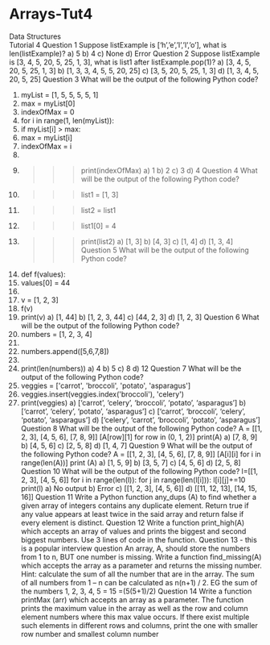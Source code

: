 # Arrays-Tut4
Data Structures<br>
Tutorial 4
Question 1
Suppose listExample is [‘h’,’e’,’l’,’l’,’o’], what is len(listExample)?
a) 5
b) 4
c) None
d) Error
Question 2
Suppose listExample is [3, 4, 5, 20, 5, 25, 1, 3], what is list1 after listExample.pop(1)?
a) [3, 4, 5, 20, 5, 25, 1, 3] 
b) [1, 3, 3, 4, 5, 5, 20, 25] 
c) [3, 5, 20, 5, 25, 1, 3] 
d) [1, 3, 4, 5, 20, 5, 25] 
Question 3
What will be the output of the following Python code?
1. myList = [1, 5, 5, 5, 5, 1]
2. max = myList[0]
3. indexOfMax = 0
4. for i in range(1, len(myList)):
5. if myList[i] > max:
6. max = myList[i]
7. indexOfMax = i
8.
9. >>>print(indexOfMax)
a) 1
b) 2
c) 3
d) 4
Question 4
What will be the output of the following Python code?
1. >>>list1 = [1, 3]
2. >>>list2 = list1
3. >>>list1[0] = 4
4. >>>print(list2)
a) [1, 3] 
b) [4, 3] c) [1, 4] 
d) [1, 3, 4] 
Question 5
What will be the output of the following Python code?
1. def f(values):
2. values[0] = 44
3.
4. v = [1, 2, 3]
5. f(v)
6. print(v)
a) [1, 44] 
b) [1, 2, 3, 44] 
c) [44, 2, 3] 
d) [1, 2, 3] 
Question 6
What will be the output of the following Python code?
1. numbers = [1, 2, 3, 4]
2.
3. numbers.append([5,6,7,8])
4.
5. print(len(numbers))
a) 4
b) 5
c) 8
d) 12
Question 7
What will be the output of the following Python code?
1. veggies = ['carrot', 'broccoli', 'potato', 'asparagus']
2. veggies.insert(veggies.index('broccoli'), 'celery')
3. print(veggies)
a) [‘carrot’, ‘celery’, ‘broccoli’, ‘potato’, ‘asparagus’]
b) [‘carrot’, ‘celery’, ‘potato’, ‘asparagus’] 
c) [‘carrot’, ‘broccoli’, ‘celery’, ‘potato’, ‘asparagus’] 
d) [‘celery’, ‘carrot’, ‘broccoli’, ‘potato’, ‘asparagus’] 
Question 8
What will be the output of the following Python code?
A = [[1, 2, 3], [4, 5, 6],
 [7, 8, 9]]
[A[row][1] for row in (0, 1, 2)]
print(A)
a) [7, 8, 9] 
b) [4, 5, 6] 
c) [2, 5, 8] 
d) [1, 4, 7] 
Question 9
What will be the output of the following Python code?
A = [[1, 2, 3],
 [4, 5, 6],
 [7, 8, 9]]
[A[i][i] for i in range(len(A))]
print (A)
a) [1, 5, 9] 
b) [3, 5, 7] 
c) [4, 5, 6] 
d) [2, 5, 8] 
Question 10
What will be the output of the following Python code?
l=[[1, 2, 3], [4, 5, 6]]
for i in range(len(l)):
for j in range(len(l[i])):
l[i][j]+=10
print(l)
a) No output
b) Error
c) [[1, 2, 3], [4, 5, 6]] 
d) [[11, 12, 13], [14, 15, 16]] Question 11
Write a Python function any_dups (A) to find whether a given array of integers contains any 
duplicate element. Return true if any value appears at least twice in the said array and 
return false if every element is distinct.
Question 12
Write a function print_high(A) which accepts an array of values and prints the biggest and 
second biggest numbers. Use 3 lines of code in the function.
Question 13 - this is a popular interview question
An array, A, should store the numbers from 1 to n, BUT one number is missing. Write a 
function find_missing(A) which accepts the array as a parameter and returns the missing 
number. Hint: calculate the sum of all the number that are in the array. The sum of all 
numbers from 1 – n can be calculated as n(n+1) / 2. EG the sum of the numbers 1, 2, 3, 4, 5 
= 15 =(5(5+1)/2)
Question 14
Write a function printMax (arr) which accepts an array as a parameter. The function prints the 
maximum value in the array as well as the row and column element numbers where this max value 
occurs. If there exist multiple such elements in different rows and columns, print the one with 
smaller row number and smallest column number
